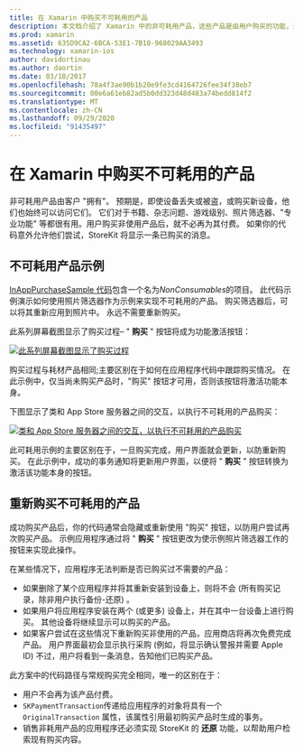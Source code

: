 ```yaml
---
title: 在 Xamarin 中购买不可耗用的产品
description: 本文档介绍了 Xamarin 中的非可耗用产品，这些产品是由用户购买的功能，无论是否在设备上都是无限期的。
ms.prod: xamarin
ms.assetid: 635D9CA2-6BCA-53E1-7B10-968029AA3493
ms.technology: xamarin-ios
author: davidortinau
ms.author: daortin
ms.date: 03/18/2017
ms.openlocfilehash: 78a4f3ae90b1b20e9fe3cd4164726fee34f38eb7
ms.sourcegitcommit: 00e6a61eb82ad5b0dd323d48d483a74bedd814f2
ms.translationtype: MT
ms.contentlocale: zh-CN
ms.lasthandoff: 09/29/2020
ms.locfileid: "91435497"
---
```

# <a name="purchasing-non-consumable-products-in-xamarinios"></a>在 Xamarin 中购买不可耗用的产品

非可耗用产品由客户 "拥有"。 预期是，即使设备丢失或被盗，或购买新设备，他们也始终可以访问它们。 它们对于书籍、杂志问题、游戏级别、照片筛选器、"专业功能" 等都很有用。用户购买非使用产品后，就不必再为其付费。 如果你的代码意外允许他们尝试，StoreKit 将显示一条已购买的消息。

## <a name="non-consumable-products-sample"></a>不可耗用产品示例

[InAppPurchaseSample 代码](/samples/xamarin/ios-samples/storekit)包含一个名为*NonConsumables*的项目。 此代码示例演示如何使用照片筛选器作为示例来实现不可耗用的产品。 购买筛选器后，可以将其重新应用到照片中。 永远不需要重新购买。   

此系列屏幕截图显示了购买过程– " **购买** " 按钮将成为功能激活按钮：   

 [![此系列屏幕截图显示了购买过程](purchasing-non-consumable-products-images/image34.png)](purchasing-non-consumable-products-images/image34.png#lightbox)   

购买过程与耗材产品相同;主要区别在于如何在应用程序代码中跟踪购买情况。 在此示例中，仅当尚未购买产品时，"购买" 按钮才可用，否则该按钮将激活功能本身。   

下图显示了类和 App Store 服务器之间的交互，以执行不可耗用的产品购买：   

 [![类和 App Store 服务器之间的交互，以执行不可耗用的产品购买](purchasing-non-consumable-products-images/image35.png)](purchasing-non-consumable-products-images/image35.png#lightbox)   

此可耗用示例的主要区别在于，一旦购买完成，用户界面就会更新，以防重新购买。 在此示例中，成功的事务通知将更新用户界面，以便将 " **购买** " 按钮转换为激活该功能本身的按钮。

## <a name="re-purchasing-non-consumable-products"></a>重新购买不可耗用的产品

成功购买产品后，你的代码通常会隐藏或重新使用 "购买" 按钮，以防用户尝试再次购买产品。 示例应用程序通过将 " **购买** " 按钮更改为使示例照片筛选器工作的按钮来实现此操作。   

在某些情况下，应用程序无法判断是否已购买过不需要的产品：

- 如果删除了某个应用程序并将其重新安装到设备上，则将不会 (所有购买记录，除非用户执行备份-还原) 。 
- 如果用户将应用程序安装在两个 (或更多) 设备上，并在其中一台设备上进行购买。 其他设备将继续显示可以购买的产品。 
- 如果客户尝试在这些情况下重新购买非使用的产品，应用商店将再次免费完成产品。 用户界面最初会显示执行采购 (例如，将显示确认警报并需要 Apple ID) 不过，用户将看到一条消息，告知他们已购买产品。  

此方案中的代码路径与常规购买完全相同，唯一的区别在于：

- 用户不会再为该产品付费。
- `SKPaymentTransaction`传递给应用程序的对象将具有一个 `OriginalTransaction` 属性，该属性引用最初购买产品时生成的事务。 
- 销售非耗用产品的应用程序还必须实现 StoreKit 的  **还原** 功能，以帮助用户检索现有购买内容。